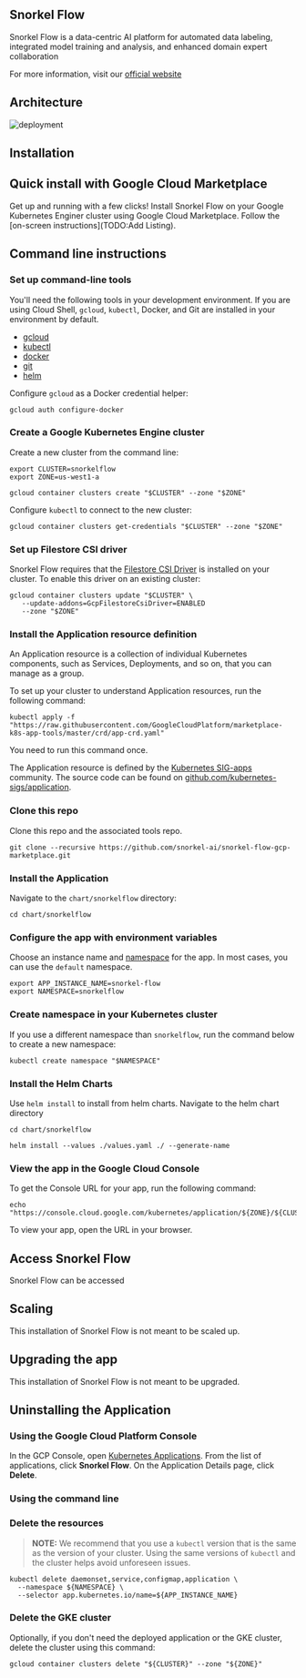 ## Snorkel Flow

Snorkel Flow is a data-centric AI platform for automated data labeling, integrated model training and analysis, and enhanced domain expert collaboration

For more information, visit our [official website](snorkel.ai)

## Architecture
![deployment](https://github.com/snorkel-ai/snorkel-flow-gcp-marketplace/assets/32317817/df430c33-089d-49e1-8b8d-b90991c5c071)

## Installation

## Quick install with Google Cloud Marketplace

Get up and running with a few clicks! Install Snorkel Flow on your Google Kubernetes Enginer cluster using Google Cloud Marketplace. Follow the [on-screen instructions](TODO:Add Listing).

## Command line instructions
### Set up command-line tools

You'll need the following tools in your development environment. If you are
using Cloud Shell, `gcloud`, `kubectl`, Docker, and Git are installed in your
environment by default.

-   [gcloud](https://cloud.google.com/sdk/gcloud/)
-   [kubectl](https://kubernetes.io/docs/reference/kubectl/overview/)
-   [docker](https://docs.docker.com/install/)
-   [git](https://git-scm.com/book/en/v2/Getting-Started-Installing-Git)
-   [helm](https://helm.sh/)

Configure `gcloud` as a Docker credential helper:

```shell
gcloud auth configure-docker
```

### Create a Google Kubernetes Engine cluster

Create a new cluster from the command line:

```shell
export CLUSTER=snorkelflow
export ZONE=us-west1-a

gcloud container clusters create "$CLUSTER" --zone "$ZONE"
```

Configure `kubectl` to connect to the new cluster:

```shell
gcloud container clusters get-credentials "$CLUSTER" --zone "$ZONE"
```

### Set up Filestore CSI driver

Snorkel Flow requires that the [Filestore CSI Driver](https://cloud.google.com/kubernetes-engine/docs/how-to/persistent-volumes/filestore-csi-driver) is installed
on your cluster. To enable this driver on an existing cluster:

```shell
gcloud container clusters update "$CLUSTER" \
   --update-addons=GcpFilestoreCsiDriver=ENABLED
   --zone "$ZONE"
```

### Install the Application resource definition

An Application resource is a collection of individual Kubernetes components,
such as Services, Deployments, and so on, that you can manage as a group.

To set up your cluster to understand Application resources, run the following
command:

```shell
kubectl apply -f "https://raw.githubusercontent.com/GoogleCloudPlatform/marketplace-k8s-app-tools/master/crd/app-crd.yaml"
```

You need to run this command once.

The Application resource is defined by the
[Kubernetes SIG-apps](https://github.com/kubernetes/community/tree/master/sig-apps)
community. The source code can be found on
[github.com/kubernetes-sigs/application](https://github.com/kubernetes-sigs/application).

### Clone this repo

Clone this repo and the associated tools repo.

```shell
git clone --recursive https://github.com/snorkel-ai/snorkel-flow-gcp-marketplace.git
```
### Install the Application

Navigate to the `chart/snorkelflow` directory:

```shell
cd chart/snorkelflow
```

### Configure the app with environment variables

Choose an instance name and
[namespace](https://kubernetes.io/docs/concepts/overview/working-with-objects/namespaces/)
for the app. In most cases, you can use the `default` namespace.

```shell
export APP_INSTANCE_NAME=snorkel-flow
export NAMESPACE=snorkelflow
```

### Create namespace in your Kubernetes cluster

If you use a different namespace than `snorkelflow`, run the command below to create
a new namespace:

```shell
kubectl create namespace "$NAMESPACE"
```

### Install the Helm Charts

Use `helm install` to install from helm charts.
Navigate to the helm chart directory

```shell
cd chart/snorkelflow

helm install --values ./values.yaml ./ --generate-name
```

### View the app in the Google Cloud Console

To get the Console URL for your app, run the following command:

```shell
echo "https://console.cloud.google.com/kubernetes/application/${ZONE}/${CLUSTER}/${NAMESPACE}/${APP_INSTANCE_NAME}"
```

To view your app, open the URL in your browser.

## Access Snorkel Flow

Snorkel Flow can be accessed 

## Scaling
This installation of Snorkel Flow is not meant to be scaled up.

## Upgrading the app
This installation of Snorkel Flow is not meant to be upgraded.

## Uninstalling the Application
### Using the Google Cloud Platform Console

In the GCP Console, open [Kubernetes Applications](https://console.cloud.google.com/kubernetes/application).
From the list of applications, click **Snorkel Flow**.
On the Application Details page, click **Delete**.

### Using the command line
### Delete the resources

> **NOTE:** We recommend that you use a `kubectl` version that is the same as
> the version of your cluster. Using the same versions of `kubectl` and the
> cluster helps avoid unforeseen issues.

```shell
kubectl delete daemonset,service,configmap,application \
  --namespace ${NAMESPACE} \
  --selector app.kubernetes.io/name=${APP_INSTANCE_NAME}
```

### Delete the GKE cluster

Optionally, if you don't need the deployed application or the GKE cluster,
delete the cluster using this command:

```shell
gcloud container clusters delete "${CLUSTER}" --zone "${ZONE}"
```

